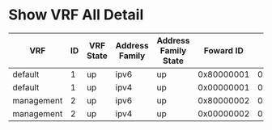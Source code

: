
# Show VRF All Detail
| VRF | ID | VRF State | Address Family | Address Family State | Foward ID | Table ID | Max Routes | Mid Threshold | Route Distinguisher |
| --- | -- | --------- | -------------- | -------------------- | --------- | -------- | ---------- | ------------- | ------------------- |
| default | 1 | up | ipv6 | up | 0x80000001 | 0x80000001 | 0 | 0 | 0:0 |
| default | 1 | up | ipv4 | up | 0x00000001 | 0x00000001 | 0 | 0 | 0:0 |
| management | 2 | up | ipv6 | up | 0x80000002 | 0x80000002 | 0 | 0 | 0:0 |
| management | 2 | up | ipv4 | up | 0x00000002 | 0x00000002 | 0 | 0 | 0:0 |
